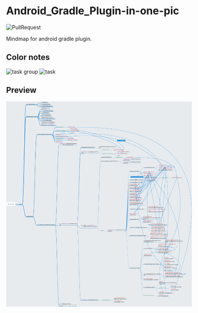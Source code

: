 # Android_Gradle_Plugin-in-one-pic

![PullRequest](https://img.shields.io/badge/PRs-welcome-brightgreen.svg)  

Mindmap for android gradle plugin.

## Color notes

![task group](https://img.shields.io/badge/%23D9252E-task%20group-D9252E.svg) ![task](https://img.shields.io/badge/%233C913B-tas-3C913B.svg)


## Preview

![Preview](https://github.com/chenenyu/android_gradle_plugin-in-one-pic/blob/master/agp%20in%20one%20pic.png)


